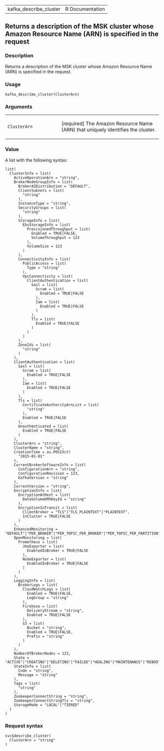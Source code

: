 <table style="width: 100%;">
<tbody>
<tr class="odd">
<td>kafka_describe_cluster</td>
<td style="text-align: right;">R Documentation</td>
</tr>
</tbody>
</table>

## Returns a description of the MSK cluster whose Amazon Resource Name (ARN) is specified in the request

### Description

Returns a description of the MSK cluster whose Amazon Resource Name
(ARN) is specified in the request.

### Usage

    kafka_describe_cluster(ClusterArn)

### Arguments

<table>
<colgroup>
<col style="width: 35%" />
<col style="width: 65%" />
</colgroup>
<tbody>
<tr class="odd">
<td><code
id="kafka_describe_cluster_:_ClusterArn">ClusterArn</code></td>
<td><p>[required] The Amazon Resource Name (ARN) that uniquely
identifies the cluster.</p></td>
</tr>
</tbody>
</table>

### Value

A list with the following syntax:

    list(
      ClusterInfo = list(
        ActiveOperationArn = "string",
        BrokerNodeGroupInfo = list(
          BrokerAZDistribution = "DEFAULT",
          ClientSubnets = list(
            "string"
          ),
          InstanceType = "string",
          SecurityGroups = list(
            "string"
          ),
          StorageInfo = list(
            EbsStorageInfo = list(
              ProvisionedThroughput = list(
                Enabled = TRUE|FALSE,
                VolumeThroughput = 123
              ),
              VolumeSize = 123
            )
          ),
          ConnectivityInfo = list(
            PublicAccess = list(
              Type = "string"
            ),
            VpcConnectivity = list(
              ClientAuthentication = list(
                Sasl = list(
                  Scram = list(
                    Enabled = TRUE|FALSE
                  ),
                  Iam = list(
                    Enabled = TRUE|FALSE
                  )
                ),
                Tls = list(
                  Enabled = TRUE|FALSE
                )
              )
            )
          ),
          ZoneIds = list(
            "string"
          )
        ),
        ClientAuthentication = list(
          Sasl = list(
            Scram = list(
              Enabled = TRUE|FALSE
            ),
            Iam = list(
              Enabled = TRUE|FALSE
            )
          ),
          Tls = list(
            CertificateAuthorityArnList = list(
              "string"
            ),
            Enabled = TRUE|FALSE
          ),
          Unauthenticated = list(
            Enabled = TRUE|FALSE
          )
        ),
        ClusterArn = "string",
        ClusterName = "string",
        CreationTime = as.POSIXct(
          "2015-01-01"
        ),
        CurrentBrokerSoftwareInfo = list(
          ConfigurationArn = "string",
          ConfigurationRevision = 123,
          KafkaVersion = "string"
        ),
        CurrentVersion = "string",
        EncryptionInfo = list(
          EncryptionAtRest = list(
            DataVolumeKMSKeyId = "string"
          ),
          EncryptionInTransit = list(
            ClientBroker = "TLS"|"TLS_PLAINTEXT"|"PLAINTEXT",
            InCluster = TRUE|FALSE
          )
        ),
        EnhancedMonitoring = "DEFAULT"|"PER_BROKER"|"PER_TOPIC_PER_BROKER"|"PER_TOPIC_PER_PARTITION",
        OpenMonitoring = list(
          Prometheus = list(
            JmxExporter = list(
              EnabledInBroker = TRUE|FALSE
            ),
            NodeExporter = list(
              EnabledInBroker = TRUE|FALSE
            )
          )
        ),
        LoggingInfo = list(
          BrokerLogs = list(
            CloudWatchLogs = list(
              Enabled = TRUE|FALSE,
              LogGroup = "string"
            ),
            Firehose = list(
              DeliveryStream = "string",
              Enabled = TRUE|FALSE
            ),
            S3 = list(
              Bucket = "string",
              Enabled = TRUE|FALSE,
              Prefix = "string"
            )
          )
        ),
        NumberOfBrokerNodes = 123,
        State = "ACTIVE"|"CREATING"|"DELETING"|"FAILED"|"HEALING"|"MAINTENANCE"|"REBOOTING_BROKER"|"UPDATING",
        StateInfo = list(
          Code = "string",
          Message = "string"
        ),
        Tags = list(
          "string"
        ),
        ZookeeperConnectString = "string",
        ZookeeperConnectStringTls = "string",
        StorageMode = "LOCAL"|"TIERED"
      )
    )

### Request syntax

    svc$describe_cluster(
      ClusterArn = "string"
    )

